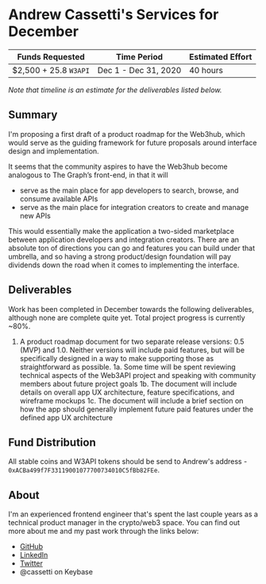 # Andrew Cassetti's Services for December

| Funds Requested | Time Period | Estimated Effort |
|-|-|-|
| $2,500 + 25.8 `W3API` | Dec 1 - Dec 31, 2020 | 40 hours |

*Note that timeline is an estimate for the deliverables listed below.*


## Summary

I'm proposing a first draft of a product roadmap for the Web3hub, which would serve as the guiding framework for future proposals around interface design and implementation.

It seems that the community aspires to have the Web3hub become analogous to The Graph’s front-end, in that it will
- serve as the main place for app developers to search, browse, and consume available APIs
- serve as the main place for integration creators to create and manage new APIs

This would essentially make the application a two-sided marketplace between application developers and integration creators. There are an absolute ton of directions you can go and features you can build under that umbrella, and so having a strong product/design foundation will pay dividends down the road when it comes to implementing the interface.


## Deliverables

Work has been completed in December towards the following deliverables, although none are complete quite yet. Total project progress is currently ~80%.

1. A product roadmap document for two separate release versions: 0.5 (MVP) and 1.0. Neither versions will include paid features, but will be specifically designed in a way to make supporting those as straightforward as possible.
1a. Some time will be spent reviewing technical aspects of the Web3API project and speaking with community members about future project goals
1b. The document will include details on overall app UX architecture, feature specifications, and wireframe mockups
1c. The document will include a brief section on how the app should generally implement future paid features under the defined app UX architecture


## Fund Distribution

All stable coins and W3API tokens should be send to Andrew's address - `0xACBa499f7F33119001077700734010C5fBb82FEe`.


## About

I'm an experienced frontend engineer that's spent the last couple years as a technical product manager in the crypto/web3 space. You can find out more about me and my past work through the links below:
- [GitHub](https://github.com/amcassetti)
- [LinkedIn](www.linkedin.com/in/andrew-cassetti-33128030)
- [Twitter](https://twitter.com/amc6825)
- @cassetti on Keybase
